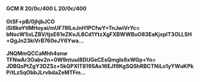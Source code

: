 #### GCM R 20/0c/400 L 20/0c/400
**GtSF+pB/0jhjbJCO**<br/>**iSI8keYtlMHoyai/mUF78lLeJnH1PCfwY+TnJwiVrYc=**<br/>**bNscW1ixLZBV/tjsE61eZKvJL8Cd1YtzXgFXBWWBuO83EaKjxpIT3OLLSH+QgJn23kiVrB760eJY6Ywa...**<br/><br/>
**JNQMmQCCaMhh4snw**<br/>**TFNwAr3Oabv2n+0W9ntuuI8DUGeCEsQmgls6xWGp+Yo=**<br/>**JDBQsPtZgY3DZSz+5kQPXlT819SAs16EJf9KgSQShRBCTNiLo1yYWuKPkP/tLzSqObbJLrvbdaZeMTFm...**